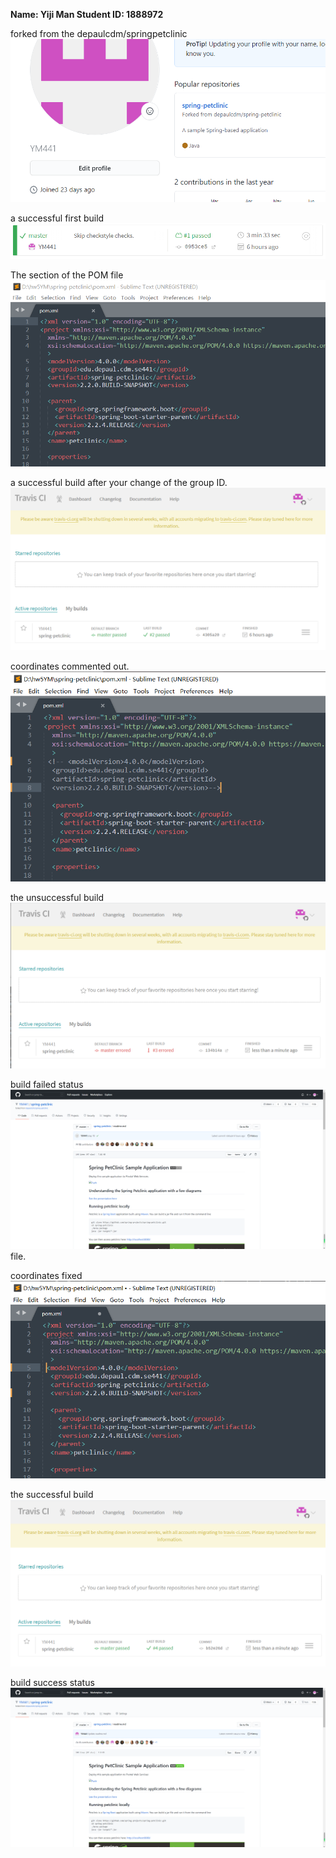 **Name: Yiji Man  Student ID: 1888972**

forked from the depaulcdm/springpetclinic
![forked from the depaulcdm/springpetclinic](images/1.PNG)

a successful first build
![a successful first build](images/2.PNG)

The section of the POM file
![The section of the POM file](images/3.PNG)

a successful build after your change of the group ID.
![a successful build after your change of the group ID.](images/4.PNG)

coordinates commented out.
![coordinates commented out.](images/5.PNG)

the unsuccessful build
![the unsuccessful build](images/6.PNG)

build failed status
![build failed status](images/7.PNG) file.

coordinates fixed
![coordinates fixed](images/8.PNG)

the successful build
![the successful build](images/9.PNG)

build success status
![build success status](images/10.PNG)
